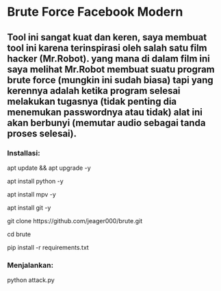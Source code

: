 <h1>Brute Force Facebook Modern</h1>
<h2>Tool ini sangat kuat dan keren, saya membuat tool ini karena terinspirasi oleh salah satu film hacker (Mr.Robot). yang mana di dalam film ini saya melihat Mr.Robot membuat suatu program brute force (mungkin ini sudah biasa) tapi yang kerennya adalah ketika program selesai melakukan tugasnya (tidak penting dia menemukan passwordnya atau tidak) alat ini akan berbunyi (memutar audio sebagai tanda proses selesai).
<h3>Installasi:</h3>
<p>apt update && apt upgrade -y</p>
<p>apt install python -y</p>
<p>apt install mpv -y</p>
<p>apt install git -y</p>
<p>git clone https://github.com/jeager000/brute.git</p>
<p>cd brute</p>
<p>pip install -r requirements.txt</p>
<h3>Menjalankan:</h3>
<p>python attack.py</p>
